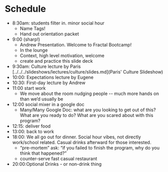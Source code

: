 # Schedule

- 8:30am: students filter in. minor social hour
    - Name Tags\!
    - Hand out orientation packet
- 9:00 (sharp\!)
    - Andrew Presentation. Welcome to Fractal Bootcamp\!
    - In the lounge
    - Context, high level motivation, welcome
    - create and practice this slide deck
- 9:30am: Culture lecture by Paris [../../../slideshows/lectures/culture/slides.md](Paris' Culture Slideshow)
- 10:00: Expectations lecture by Eugene
- 10:30: First-day lecture by Andrew
- 11:00 start work
    - We move about the room nudging people -- much more hands on than we’d usually be
- 12:00 social mixer in a google doc
    - Many/Many Google Doc: what are you looking to get out of this? What are you ready to do? What are you scared about with this program?
- 12:15: deliver food
- 13:00: back to work
- 18:00: We all go out for dinner. Social hour vibes, not directly work/school related. Casual drinks afterward for those interested.
    - “pre-mortem” ask: “if you failed to finish the program, why do you think that happened?”
    - counter-serve fast casual restaurant
- 20:00:Optional Drinks - or non-drink thing
